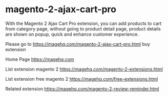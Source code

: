 # magento-2-ajax-cart-pro
With the Magento 2 Ajax Cart Pro extension, you can add products to cart from category page, without going to product detail page, product details are shown on popup, quick and enhance customer experience.

Please go to https://magehq.com/magento-2-ajax-cart-pro.html buy extension

Home Page https://magehq.com

List extension magento 2 https://magehq.com/magento-2-extensions.html

List extension free magento 2 https://magehq.com/free-extensions.html

Related extension https://magehq.com/magento-2-review-reminder.html
